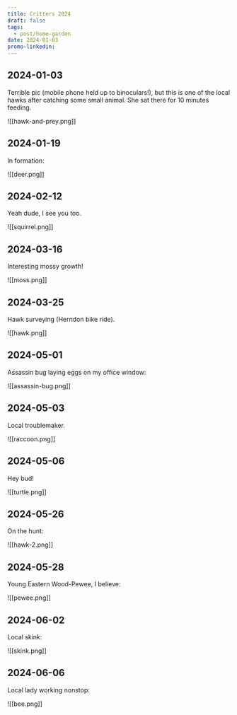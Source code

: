 ```yaml
---
title: Critters 2024
draft: false
tags:
  - post/home-garden
date: 2024-01-03
promo-linkedin:
---
```

## 2024-01-03

Terrible pic (mobile phone held up to binoculars!), but this is one of the local hawks after catching some small animal. She sat there for 10 minutes feeding.

![[hawk-and-prey.png]]

## 2024-01-19

In formation:

![[deer.png]]

## 2024-02-12

Yeah dude, I see you too.

![[squirrel.png]]

## 2024-03-16

Interesting mossy growth!

![[moss.png]]

## 2024-03-25

Hawk surveying (Herndon bike ride).

![[hawk.png]]

## 2024-05-01

Assassin bug laying eggs on my office window:

![[assassin-bug.png]]

## 2024-05-03

Local troublemaker.

![[raccoon.png]]

## 2024-05-06

Hey bud!

![[turtle.png]]

## 2024-05-26

On the hunt:

![[hawk-2.png]]

## 2024-05-28

Young Eastern Wood-Pewee, I believe:

![[pewee.png]]

## 2024-06-02

Local skink:

![[skink.png]]

## 2024-06-06

Local lady working nonstop:

![[bee.png]]

